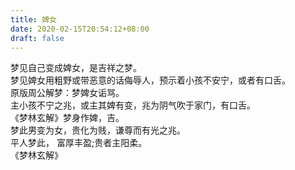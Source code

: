 ```yaml
---
title: 婢女
date: 2020-02-15T20:54:12+08:00
draft: false
---
```


梦见自己变成婢女，是吉祥之梦。<br>
梦见婢女用粗野或带恶意的话侮辱人，预示着小孩不安宁，或者有口舌。<br>
原版周公解梦：梦婢女诟骂。<br>
主小孩不宁之兆，或主其婢有变，兆为阴气吹于家门，有口舌。<br>
《梦林玄解》梦身作婢，吉。<br>
梦此男变为女，贵化为贱，谦尊而有光之兆。<br>
平人梦此， 富厚丰盈;贵者主阳柔。<br>
《梦林玄解》